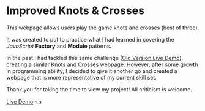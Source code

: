 # Improved Knots & Crosses

This webpage allows users play the game knots and crosses (best of three).

It was created to put to practice what I had learned in covering the *JavaScript* **Factory** and **Module** patterns.

In the past I had tackled this same challenge ([Old Version Live Demo](https://elliot-akande.github.io/knots-and-crosses/)), creating a similar Knots and Crosses webpage. However, after some growth in programming ability, I decided to give it another go and created a webpage that is more representative of my current skill set.

Thank you for taking the time to view my project! 
All criticism is welcome.

[Live Demo](https://elliot-akande.github.io/improved-knots-and-crosses/) :point_left:
  
